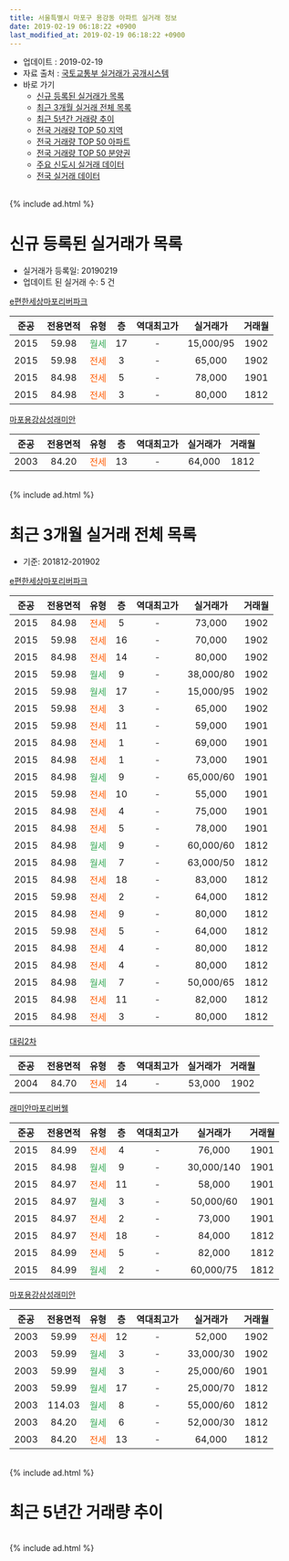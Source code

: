```yaml
---
title: 서울특별시 마포구 용강동 아파트 실거래 정보
date: 2019-02-19 06:18:22 +0900
last_modified_at: 2019-02-19 06:18:22 +0900
---
```


* 업데이트 : 2019-02-19
* 자료 출처 : [국토교통부 실거래가 공개시스템](http://rt.molit.go.kr)
* 바로 가기
    * [신규 등록된 실거래가 목록](#신규-등록된-실거래가-목록)
    * [최근 3개월 실거래 전체 목록](#최근-3개월-실거래-전체-목록)
    * [최근 5년간 거래량 추이](#최근-5년간-거래량-추이)
    * [전국 거래량 TOP 50 지역](https://inasie.github.io/apt-trade-info/최근-3개월-전국에서-가장-거래가-많이-발생한-지역)
    * [전국 거래량 TOP 50 아파트](https://inasie.github.io/apt-trade-info/최근-3개월-전국에서-가장-거래가-많이-발생한-아파트)
    * [전국 거래량 TOP 50 분양권](https://inasie.github.io/apt-trade-info/최근-3개월-전국에서-가장-거래가-많이-발생한-분양권)
    * [주요 신도시 실거래 데이터](https://inasie.github.io/apt-trade-info/주요-신도시)
    * [전국 실거래 데이터](https://inasie.github.io/apt-trade-info/전국)
<br>
{% include ad.html %}
<br>

# 신규 등록된 실거래가 목록
* 실거래가 등록일: 20190219
* 업데이트 된 실거래 수: 5 건


[e편한세상마포리버파크](https://search.naver.com/search.naver?query=%EC%84%9C%EC%9A%B8%ED%8A%B9%EB%B3%84%EC%8B%9C+%EB%A7%88%ED%8F%AC%EA%B5%AC+%EC%9A%A9%EA%B0%95%EB%8F%99+e%ED%8E%B8%ED%95%9C%EC%84%B8%EC%83%81%EB%A7%88%ED%8F%AC%EB%A6%AC%EB%B2%84%ED%8C%8C%ED%81%AC)

|준공|전용면적|유형|층|역대최고가|실거래가|거래월|
|:---:|:---:|:---:|:---:|:---:|:---:|:---:|
|2015|59.98|<span style="color:#34a853">월세</span>|17|<span style="color:#444444">-</span>|15,000/95|1902|
|2015|59.98|<span style="color:#ff5a00">전세</span>|3|<span style="color:#444444">-</span>|65,000|1902|
|2015|84.98|<span style="color:#ff5a00">전세</span>|5|<span style="color:#444444">-</span>|78,000|1901|
|2015|84.98|<span style="color:#ff5a00">전세</span>|3|<span style="color:#444444">-</span>|80,000|1812|

[마포용강삼성래미안](https://search.naver.com/search.naver?query=%EC%84%9C%EC%9A%B8%ED%8A%B9%EB%B3%84%EC%8B%9C+%EB%A7%88%ED%8F%AC%EA%B5%AC+%EC%9A%A9%EA%B0%95%EB%8F%99+%EB%A7%88%ED%8F%AC%EC%9A%A9%EA%B0%95%EC%82%BC%EC%84%B1%EB%9E%98%EB%AF%B8%EC%95%88)

|준공|전용면적|유형|층|역대최고가|실거래가|거래월|
|:---:|:---:|:---:|:---:|:---:|:---:|:---:|
|2003|84.20|<span style="color:#ff5a00">전세</span>|13|<span style="color:#444444">-</span>|64,000|1812|


<br>
{% include ad.html %}
<br>

# 최근 3개월 실거래 전체 목록
* 기준: 201812-201902


[e편한세상마포리버파크](https://search.naver.com/search.naver?query=%EC%84%9C%EC%9A%B8%ED%8A%B9%EB%B3%84%EC%8B%9C+%EB%A7%88%ED%8F%AC%EA%B5%AC+%EC%9A%A9%EA%B0%95%EB%8F%99+e%ED%8E%B8%ED%95%9C%EC%84%B8%EC%83%81%EB%A7%88%ED%8F%AC%EB%A6%AC%EB%B2%84%ED%8C%8C%ED%81%AC)

|준공|전용면적|유형|층|역대최고가|실거래가|거래월|
|:---:|:---:|:---:|:---:|:---:|:---:|:---:|
|2015|84.98|<span style="color:#ff5a00">전세</span>|5|<span style="color:#444444">-</span>|73,000|1902|
|2015|59.98|<span style="color:#ff5a00">전세</span>|16|<span style="color:#444444">-</span>|70,000|1902|
|2015|84.98|<span style="color:#ff5a00">전세</span>|14|<span style="color:#444444">-</span>|80,000|1902|
|2015|59.98|<span style="color:#34a853">월세</span>|9|<span style="color:#444444">-</span>|38,000/80|1902|
|2015|59.98|<span style="color:#34a853">월세</span>|17|<span style="color:#444444">-</span>|15,000/95|1902|
|2015|59.98|<span style="color:#ff5a00">전세</span>|3|<span style="color:#444444">-</span>|65,000|1902|
|2015|59.98|<span style="color:#ff5a00">전세</span>|11|<span style="color:#444444">-</span>|59,000|1901|
|2015|84.98|<span style="color:#ff5a00">전세</span>|1|<span style="color:#444444">-</span>|69,000|1901|
|2015|84.98|<span style="color:#ff5a00">전세</span>|1|<span style="color:#444444">-</span>|73,000|1901|
|2015|84.98|<span style="color:#34a853">월세</span>|9|<span style="color:#444444">-</span>|65,000/60|1901|
|2015|59.98|<span style="color:#ff5a00">전세</span>|10|<span style="color:#444444">-</span>|55,000|1901|
|2015|84.98|<span style="color:#ff5a00">전세</span>|4|<span style="color:#444444">-</span>|75,000|1901|
|2015|84.98|<span style="color:#ff5a00">전세</span>|5|<span style="color:#444444">-</span>|78,000|1901|
|2015|84.98|<span style="color:#34a853">월세</span>|9|<span style="color:#444444">-</span>|60,000/60|1812|
|2015|84.98|<span style="color:#34a853">월세</span>|7|<span style="color:#444444">-</span>|63,000/50|1812|
|2015|84.98|<span style="color:#ff5a00">전세</span>|18|<span style="color:#444444">-</span>|83,000|1812|
|2015|59.98|<span style="color:#ff5a00">전세</span>|2|<span style="color:#444444">-</span>|64,000|1812|
|2015|84.98|<span style="color:#ff5a00">전세</span>|9|<span style="color:#444444">-</span>|80,000|1812|
|2015|59.98|<span style="color:#ff5a00">전세</span>|5|<span style="color:#444444">-</span>|64,000|1812|
|2015|84.98|<span style="color:#ff5a00">전세</span>|4|<span style="color:#444444">-</span>|80,000|1812|
|2015|84.98|<span style="color:#ff5a00">전세</span>|4|<span style="color:#444444">-</span>|80,000|1812|
|2015|84.98|<span style="color:#34a853">월세</span>|7|<span style="color:#444444">-</span>|50,000/65|1812|
|2015|84.98|<span style="color:#ff5a00">전세</span>|11|<span style="color:#444444">-</span>|82,000|1812|
|2015|84.98|<span style="color:#ff5a00">전세</span>|3|<span style="color:#444444">-</span>|80,000|1812|

[대림2차](https://search.naver.com/search.naver?query=%EC%84%9C%EC%9A%B8%ED%8A%B9%EB%B3%84%EC%8B%9C+%EB%A7%88%ED%8F%AC%EA%B5%AC+%EC%9A%A9%EA%B0%95%EB%8F%99+%EB%8C%80%EB%A6%BC2%EC%B0%A8)

|준공|전용면적|유형|층|역대최고가|실거래가|거래월|
|:---:|:---:|:---:|:---:|:---:|:---:|:---:|
|2004|84.70|<span style="color:#ff5a00">전세</span>|14|<span style="color:#444444">-</span>|53,000|1902|

[래미안마포리버웰](https://search.naver.com/search.naver?query=%EC%84%9C%EC%9A%B8%ED%8A%B9%EB%B3%84%EC%8B%9C+%EB%A7%88%ED%8F%AC%EA%B5%AC+%EC%9A%A9%EA%B0%95%EB%8F%99+%EB%9E%98%EB%AF%B8%EC%95%88%EB%A7%88%ED%8F%AC%EB%A6%AC%EB%B2%84%EC%9B%B0)

|준공|전용면적|유형|층|역대최고가|실거래가|거래월|
|:---:|:---:|:---:|:---:|:---:|:---:|:---:|
|2015|84.99|<span style="color:#ff5a00">전세</span>|4|<span style="color:#444444">-</span>|76,000|1901|
|2015|84.98|<span style="color:#34a853">월세</span>|9|<span style="color:#444444">-</span>|30,000/140|1901|
|2015|84.97|<span style="color:#ff5a00">전세</span>|11|<span style="color:#444444">-</span>|58,000|1901|
|2015|84.97|<span style="color:#34a853">월세</span>|3|<span style="color:#444444">-</span>|50,000/60|1901|
|2015|84.97|<span style="color:#ff5a00">전세</span>|2|<span style="color:#444444">-</span>|73,000|1901|
|2015|84.97|<span style="color:#ff5a00">전세</span>|18|<span style="color:#444444">-</span>|84,000|1812|
|2015|84.99|<span style="color:#ff5a00">전세</span>|5|<span style="color:#444444">-</span>|82,000|1812|
|2015|84.99|<span style="color:#34a853">월세</span>|2|<span style="color:#444444">-</span>|60,000/75|1812|

[마포용강삼성래미안](https://search.naver.com/search.naver?query=%EC%84%9C%EC%9A%B8%ED%8A%B9%EB%B3%84%EC%8B%9C+%EB%A7%88%ED%8F%AC%EA%B5%AC+%EC%9A%A9%EA%B0%95%EB%8F%99+%EB%A7%88%ED%8F%AC%EC%9A%A9%EA%B0%95%EC%82%BC%EC%84%B1%EB%9E%98%EB%AF%B8%EC%95%88)

|준공|전용면적|유형|층|역대최고가|실거래가|거래월|
|:---:|:---:|:---:|:---:|:---:|:---:|:---:|
|2003|59.99|<span style="color:#ff5a00">전세</span>|12|<span style="color:#444444">-</span>|52,000|1902|
|2003|59.99|<span style="color:#34a853">월세</span>|3|<span style="color:#444444">-</span>|33,000/30|1902|
|2003|59.99|<span style="color:#34a853">월세</span>|3|<span style="color:#444444">-</span>|25,000/60|1901|
|2003|59.99|<span style="color:#34a853">월세</span>|17|<span style="color:#444444">-</span>|25,000/70|1812|
|2003|114.03|<span style="color:#34a853">월세</span>|8|<span style="color:#444444">-</span>|55,000/60|1812|
|2003|84.20|<span style="color:#34a853">월세</span>|6|<span style="color:#444444">-</span>|52,000/30|1812|
|2003|84.20|<span style="color:#ff5a00">전세</span>|13|<span style="color:#444444">-</span>|64,000|1812|


<br>
{% include ad.html %}
<br>

# 최근 5년간 거래량 추이


<div style="width:100%;">
    <canvas id="deal_progress" height="200"></canvas>
</div>

<script>
new Chart(document.getElementById("deal_progress"), {
    type: 'line',
    data: {
        labels: ['201402','201403','201404','201405','201406','201407','201408','201409','201410','201411','201412','201501','201502','201503','201504','201505','201506','201507','201508','201509','201510','201511','201512','201601','201602','201603','201604','201605','201606','201607','201608','201609','201610','201611','201612','201701','201702','201703','201704','201705','201706','201707','201708','201709','201710','201711','201712','201801','201802','201803','201804','201805','201806','201807','201808','201809','201810','201811','201812','201901','201902'],
        datasets: [{
            label: '매매',
            pointRadius: 1,
            data: [6, 3, 1, 5, 6, 2, 1, 3, 3, 4, 4, 4, 7, 9, 6, 13, 3, 6, 6, 13, 12, 4, 3, 2, 6, 9, 16, 6, 6, 13, 14, 15, 17, 9, 3, 3, 2, 7, 4, 21, 6, 17, 3, 8, 7, 17, 7, 21, 13, 5, 3, 3, 3, 8, 15, 7, 2, 0, 0, 0, 0],
            borderColor: "rgba(255, 201, 14, 1)",
            backgroundColor: "rgba(255, 201, 14, 0.5)",
            fill: false,
            lineTension: 0
        },{
            label: '전월세',
            pointRadius: 1,
            data: [9, 7, 4, 6, 9, 8, 8, 5, 6, 9, 13, 50, 27, 19, 16, 10, 8, 6, 9, 2, 8, 7, 4, 8, 9, 12, 7, 14, 15, 16, 24, 17, 18, 10, 12, 10, 22, 15, 20, 9, 19, 10, 22, 20, 11, 11, 12, 15, 19, 19, 11, 12, 11, 14, 19, 17, 13, 15, 18, 13, 9],
            borderColor: "rgba(0, 141, 185, 1)",
            backgroundColor: "rgba(0, 141, 185, 0.5)",
            fill: false,
            lineTension: 0
        }
        ]
    },
    options: {
        responsive: true,
        title: {
            display: false
        },
        tooltips: {
            mode: 'index',
            intersect: false
        },
        hover: {
            mode: 'nearest',
            intersect: true
        },
        scales: {
            xAxes: [{
                display: true,
                scaleLabel: {
                    display: true,
                    labelString: '년/월'
                }
            }],
            yAxes: [{
                display: true,
                ticks: {
                    suggestedMin: 0,
                },
                scaleLabel: {
                    display: true,
                    labelString: '실거래 수'
                }
            }]
        }
    }
});

</script>


<br>
{% include ad.html %}
<br>

